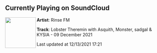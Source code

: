 ## Currently Playing on SoundCloud

[<img align="left" width="100" src="https://i1.sndcdn.com/artworks-bPVeaMTd9Fdhsyaf-SuDBUA-t500x500.jpg">](https://soundcloud.com/rinsefm/lobstertheremin091221)

**Artist**: Rinse FM 

**Track**: Lobster Theremin with Asquith, Monster, sadgal & KYSIA - 09 December 2021

Last updated at 12/13/2021 17:21
